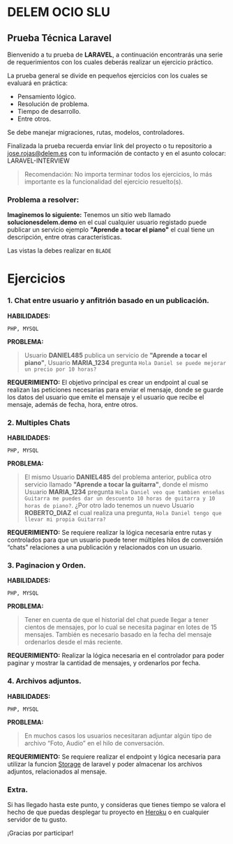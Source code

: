 # DELEM OCIO SLU
## Prueba Técnica Laravel

Bienvenido a tu prueba de __LARAVEL__, a continuación encontrarás una serie de requerimientos con los cuales deberás realizar un ejercicio práctico.

La prueba general se divide en pequeños ejercicios con los cuales se evaluará en práctica:
- Pensamiento lógico.
- Resolución de problema.
- Tiempo de desarrollo.
- Entre otros.

Se debe manejar migraciones, rutas, modelos, controladores.

Finalizada la prueba recuerda enviar link del proyecto o tu repositorio a [jose.rojas@delem.es](mailto:jose.rojas@delem.es) con tu información de contacto y en el asunto colocar: LARAVEL-INTERVIEW

> Recomendación: No importa terminar todos los ejercicios, lo más importante es la funcionalidad del ejercicio resuelto(s).

### Problema a resolver:


__Imaginemos lo siguiente:__ Tenemos un sitio web llamado __solucionesdelem.demo__ en el cual cualquier usuario registado puede publicar un servicio ejemplo __"Aprende a tocar el piano"__ el cual tiene un descripción,  entre otras características.

Las vistas la debes realizar en `BLADE`

# Ejercicios

### 1. Chat entre usuario y anfitrión basado en un publicación.

__HABILIDADES:__
```
PHP, MYSQL
```
__PROBLEMA:__
> Usuario __DANIEL485__ publica un servicio de __"Aprende a tocar el piano"__, Usuario __MARIA_1234__ pregunta `Hola Daniel se puede mejorar un precio por 10 horas?` 

__REQUERIMIENTO:__
El objetivo principal es crear un endpoint al cual se realizan las peticiones necesarias para enviar el mensaje, donde se guarde los datos del usuario que emite el mensaje y el usuario que recibe el mensaje, además de fecha, hora, entre otros.


### 2. Multiples Chats

__HABILIDADES:__
```
PHP, MYSQL
```

__PROBLEMA:__
> El mismo Usuario __DANIEL485__ del problema anterior,  publica otro servicio llamado __"Aprende a tocar la guitarra"__, donde el mismo Usuario __MARIA_1234__ pregunta `Hola Daniel veo que tambien enseñas Guitarra me puedes dar un descuento 10 horas de guitarra y 10 horas de piano?`. 
¿Por otro lado tenemos un nuevo Usuario __ROBERTO_DIAZ__ el cual realiza una pregunta, `Hola Daniel tengo que llevar mi propia Guitarra?` 

__REQUERIMIENTO:__
Se requiere realizar la lógica necesaria entre rutas y controlados para que un usuario puede tener múltiples hilos de conversión “chats” relaciones a una publicación y relacionados con un usuario.


### 3. Paginacion y Orden.

__HABILIDADES:__
```
PHP, MYSQL
```

__PROBLEMA:__
> Tener en cuenta de que el historial del chat puede llegar a tener cientos de mensajes, por lo cual se necesita paginar en lotes de 15 mensajes. También es necesario basado en la fecha del mensaje ordenarlos desde el más reciente.

__REQUERIMIENTO:__
Realizar la lógica necesaria en el controlador para poder paginar y mostrar la cantidad de mensajes, y ordenarlos por fecha.

### 4. Archivos adjuntos.

__HABILIDADES:__
```
PHP, MYSQL
```

__PROBLEMA:__
> En muchos casos los usuarios necesitaran adjuntar algún tipo de archivo “Foto, Audio” en el hilo de conversación.

__REQUERIMIENTO:__
Se requiere realizar el endpoint y lógica necesaria para utilizar la funcion [Storage](https://laravel.com/docs/5.7/filesystem) de laravel y poder almacenar los archivos adjuntos, relacionados al mensaje.


### Extra.
Si has llegado hasta este punto, y consideras que tienes tiempo se valora el hecho de que puedas desplegar tu proyecto en [Heroku](https://www.heroku.com/) o en cualquier servidor de tu gusto.

¡Gracias por participar!
